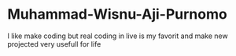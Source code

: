 # Muhammad-Wisnu-Aji-Purnomo
I like make coding but real coding in live is my favorit and make new projected very usefull for life
